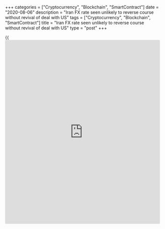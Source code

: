 +++
categories = ["Cryptocurrency", "Blockchain", "SmartContract"]
date = "2020-08-06"
description = "Iran FX rate seen unlikely to reverse course without revival of deal with US"
tags = ["Cryptocurrency", "Blockchain", "SmartContract"]
title = "Iran FX rate seen unlikely to reverse course without revival of deal with US"
type = "post"
+++

{{<iframe id="large-banner" src="https://www.bounty.group/#slide=5.0" width="100%" height="600" scrolling="no" style="border: 0px solid rgb(216, 221, 230); border-radius: 3px;">}}

__

Iran's official exchange rate as of July 17 was just over 42,000 rials
to the dollar. This rate, however, is subsidised by the Iranian
government and reserved for humanitarian imports.

Imports of other essential products use the Integrated Forex Deals
System, locally known as Nima, which gives a rate of around 154,000
rials.

The parallel or open-market rate is applied to all other exports and
used by local currency traders. According to Bonbast, a [website](https://www.playgroundfx.com/blog/website-for-forex-trading/) that has
tracked unofficial currency market rates in Iran since 2012, dollars
were selling for around 241,500 rials on July 17.

Fereydoun Khavand, a French-Iranian economist based in Paris, blames the
Central Bank of Iran (CBI) for failing to preserve the value of the
national currency, by printing money since the mid 2000s.

CBI governor Abdolnaser Hemmati recently stated that the bank had
injected $288 billion into the foreign-exchange market over the last 15
years to control the rate of exchange. Yet despite the apparent failure
of this strategy, Iran’s president, Hassan Rouhani, has instructed the
central bank to continue the intervention.

### Dollar problem

Most of this US currency has come from oil sales and non-oil exports to
neighbouring countries such as Iraq, UAE and Turkey. The problem Iran
faces now is that a combination of [sanctions][1] and reduced demand for
oil since the coronavirus pandemic began mean it has fewer dollars at
its disposal.

![Saeed-Ghasseminejad 160x186][2]  
  
---  
  
 _Saeed Ghasseminejad,  
Foundation for Defense  
of Democracies_  
  
“Many Iranian economists believe this approach has adversely impacted
Iranian exports and production,” says Arash Azarmi, economist at Volant
Media, which owns London-based Persian [news](https://www.letsplayfx.com/blog/forex-news-website/) channel Iran International.
“Countries weaken their currency to stimulate exports, but Iran has done
the opposite, which is a major reason why the economy and the rial are
deteriorating.”

Iran’s exports have fallen dramatically during the pandemic, but the
depreciation of the rial is more of a price correction, suggests Saeed
Ghasseminejad, senior Iran and financial economics adviser at the
Washington-based Foundation for Defense of Democracies.

“Had Tehran allowed the exchange rate to be discovered through market
forces, we probably would not have seen the big spikes that we have
seen,” he says. “However, the central bank resists market forces and
defends the rial for as long as it can before at some point giving up,
leading to enormous market corrections.”

Another factor is that the dollar and euro have become commodities in
Iran, with ordinary people looking at foreign currency as an investment
opportunity, according to Bonbast spokesperson Ray Kazemi.

Kazemi tells Euromoney that the government’s efforts to keep the value
of the rial artificially high have only served to increase the import of
foreign goods, causing further foreign currency outflows.

### Changing balance

In mid June, the Tehran Times reported that the new parliament had
proposed strengthening economic diplomacy and changing the pattern of
oil and oil-products exports, to shift the country's foreign exchange
balance.

The new parliament may be offering schemes and policies to repair Iran’s
economy, but Azarmi at Volant cautions that this approach has been
unsuccessful for previous administrations.

![Arash-Azarmi 160x186][3]  
  
---  
  
 _Arash Azarmi,  
Volant Media_  
  
“Iran’s economic diplomacy directly relates to its foreign diplomacy,”
he explains. “Many economists and political scientists propose that the
country has no option but to foster better global relations in order to
stimulate economic growth and benefit from foreign investment.

“However, many Iranian political programmes do not follow this
trajectory.”

Even the trade relationships Iran does have, such as with neighbouring
countries and with China, are under considerable strain due to the
Covid-19 crisis. According to recent media reports, Iran and China are
working on a pact to allow Chinese investment into many sectors of the
economy in return for oil supplies.

“Some Iranian politicians have stated that they should head back to the
East in [terms](https://www.fintechee.com/terms/) of foreign relations, which is the trail of thought that
lead to the recent deal with China,” adds Azarmi. “Despite this formal
agreement, the reality is that even China is accommodating the US
sanctions and many Chinese companies have left Iran because of this.
Therefore, it seems that such agreements are not worth the paper they
are written on.”

Kazemi is also sceptical about the value of such an approach, noting
that due to [the severe US sanctions][4] no country is willing to buy
Iran's oil, even it is a barter in the form of goods versus oil.

“Only China buys oil from Iran on a very limited basis, which is more
about addressing Iran’s past debts to China,” he says.

### Foreign [policy](https://www.fintechee.com/policy/)

Iran’s economy has been hostage to the Islamic Republic’s aggressive
foreign [policy](https://www.fintechee.com/policy/), says Ghasseminejad at FDD.

“Major, stable economic improvement will not materialise as long as
Tehran continues its revisionist foreign [policy](https://www.fintechee.com/policy/) and support for
terrorism,” he says.

![Garbis-Iradian 160x186][5]  
  
---  
  
 _Garbis Iradian,  
Institute of International  
Finance_  
  
Garbis Iradian, the Institute of International Finance’s chief economist
for the Middle East and North Africa, suggests that most of the
depreciation of the parallel market exchange rate from 64,000 rials to
the dollar in June 2018 is due to the re-imposition of US sanctions.

However, he also accepts that economic diplomacy and changes to oil and
oil-products exports alone will do little to boost Iran’s access to
dollars.

Despite the likely continued scarcity of US currency, Azarmi says it is
possible the government and central bank will try to limit demand again
while simultaneously making the rial artificially stronger.

“If these policies are enacted, we may see an artificial calmness in the
market,” he adds. “However, this is unsustainable, and economic reality
will soon reappear in what seems like a tragic cycle.”

Kazemi says the effective value of the rial will continue to fall and
that the only possible hope for Iran is a change of administration in
the White House.

“Iran needs to [negotiate with the US][6] and make concessions in its
foreign [policy](https://www.fintechee.com/policy/),” he concludes. “President Donald Trump has signalled his
willingness to discuss a new deal with Iran, but the Iranian leadership
has vehemently rejected any new negotiations.

“Iran will be hoping that Joe Biden is elected in November, as the
nuclear deal was Obama’s and Biden's legacy, and Biden as president
would most probably try to revive it.”

   1. www.euromoney.com/article/b12kqkpvbzbv5k/iran-sanctions-special-focus
   2. /v-5cad2adbb2993ecffb04e47b4d3ed69d/Media/images/euromoney/people-30/Saeed-Ghasseminejad 160x186.jpg
   3. /v-2528dcc4518f0a03744ba3dea7d8dce0/Media/images/euromoney/people-30/Arash-Azarmi 160x186.jpg
   4. www.euromoney.com/article/b12kqhbr9g86nw/irans-bankers-wait-for-trumps-next-move
   5. /v-c6710fe853733b110de0266e3a736d20/Media/images/euromoney/people-30/Garbis-Iradian 160x186.jpg
   6. www.euromoney.com/article/b1c2xxrk93qhd7/banking-how-long-can-iran-hold